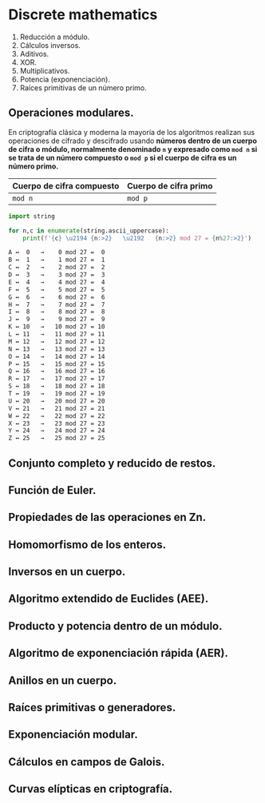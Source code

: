 # Discrete mathematics

1. Reducción a módulo.
2. Cálculos inversos.
  1. Aditivos.
  2. XOR.
  3. Multiplicativos.
3. Potencia (exponenciación).
4. Raíces primitivas de un número primo.

## Operaciones modulares.
En criptografía clásica y moderna la mayoría de los algoritmos realizan sus operaciones de cifrado y descifrado usando **números dentro de un cuerpo de cifra o módulo, normalmente denominado `n` y expresado como `mod n` si se trata de un número compuesto o `mod p` si el cuerpo de cifra es un número primo.**

|Cuerpo de cifra compuesto|Cuerpo de cifra primo|
|-|-|
|`mod n`|`mod p`|

```python
import string

for n,c in enumerate(string.ascii_uppercase):
    print(f'{c} \u2194 {n:>2}   \u2192   {n:>2} mod 27 = {n%27:>2}')
```
```bash
A ↔  0   →    0 mod 27 =  0
B ↔  1   →    1 mod 27 =  1
C ↔  2   →    2 mod 27 =  2
D ↔  3   →    3 mod 27 =  3
E ↔  4   →    4 mod 27 =  4
F ↔  5   →    5 mod 27 =  5
G ↔  6   →    6 mod 27 =  6
H ↔  7   →    7 mod 27 =  7
I ↔  8   →    8 mod 27 =  8
J ↔  9   →    9 mod 27 =  9
K ↔ 10   →   10 mod 27 = 10
L ↔ 11   →   11 mod 27 = 11
M ↔ 12   →   12 mod 27 = 12
N ↔ 13   →   13 mod 27 = 13
O ↔ 14   →   14 mod 27 = 14
P ↔ 15   →   15 mod 27 = 15
Q ↔ 16   →   16 mod 27 = 16
R ↔ 17   →   17 mod 27 = 17
S ↔ 18   →   18 mod 27 = 18
T ↔ 19   →   19 mod 27 = 19
U ↔ 20   →   20 mod 27 = 20
V ↔ 21   →   21 mod 27 = 21
W ↔ 22   →   22 mod 27 = 22
X ↔ 23   →   23 mod 27 = 23
Y ↔ 24   →   24 mod 27 = 24
Z ↔ 25   →   25 mod 27 = 25
```

## Conjunto completo y reducido de restos.
## Función de Euler.
## Propiedades de las operaciones en Zn.
## Homomorfismo de los enteros.
## Inversos en un cuerpo.
## Algoritmo extendido de Euclides (AEE).
## Producto y potencia dentro de un módulo.
## Algoritmo de exponenciación rápida (AER).
## Anillos en un cuerpo.
## Raíces primitivas o generadores.
## Exponenciación modular.
## Cálculos en campos de Galois.
## Curvas elípticas en criptografía.
